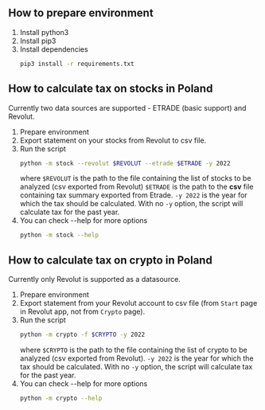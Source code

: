 ## How to prepare environment
1. Install python3
2. Install pip3
3. Install dependencies
    ```bash
    pip3 install -r requirements.txt
    ```

## How to calculate tax on stocks in Poland
Currently two data sources are supported - ETRADE (basic support) and Revolut.

1. Prepare environment
2. Export statement on your stocks from Revolut to csv file.
3. Run the script
    ```bash
    python -m stock --revolut $REVOLUT --etrade $ETRADE -y 2022
    ```
    where 
    `$REVOLUT` is the path to the file containing the list of stocks to be analyzed (csv exported from Revolut)
    `$ETRADE` is the path to the **csv** file containing tax summary exported from Etrade. 
    `-y 2022` is the year for which the tax should be calculated. With no `-y` option, the script will calculate tax for the past year.
4. You can check --help for more options
   ```bash
   python -m stock --help
   ```

## How to calculate tax on crypto in Poland
Currently only Revolut is supported as a datasource.

1. Prepare environment
2. Export statement from your Revolut account to csv file (from `Start` page in Revolut app, not from `Crypto` page).
3. Run the script
   ```bash
   python -m crypto -f $CRYPTO -y 2022
   ```
    where 
    `$CRYPTO` is the path to the file containing the list of crypto to be analyzed (csv exported from Revolut).
    `-y 2022` is the year for which the tax should be calculated. With no `-y` option, the script will calculate tax for the past year.
4. You can check --help for more options
   ```bash
   python -m crypto --help
   ```